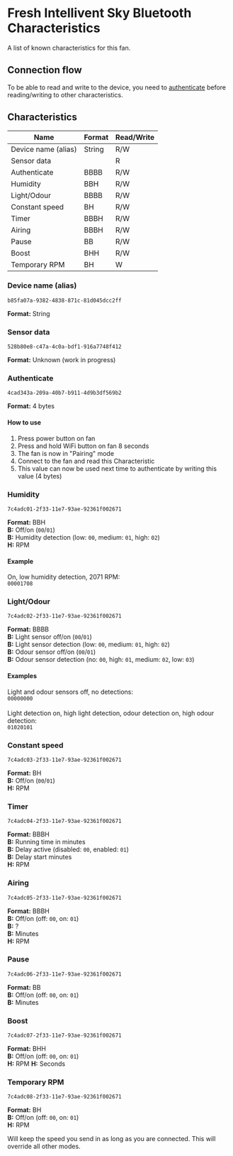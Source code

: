 # Fresh Intellivent Sky Bluetooth Characteristics

A list of known characteristics for this fan.

## Connection flow

To be able to read and write to the device, you need to [authenticate](#Authenticate) before reading/writing to other characteristics.

## Characteristics

| Name                | Format | Read/Write |
|---------------------|--------|------------|
| Device name (alias) | String | R/W        |
| Sensor data         |        | R          |
| Authenticate        | BBBB   | R/W        |
| Humidity            | BBH    | R/W        |
| Light/Odour         | BBBB   | R/W        |
| Constant speed      | BH     | R/W        |
| Timer               | BBBH   | R/W        |
| Airing              | BBBH   | R/W        |
| Pause               | BB     | R/W        |
| Boost               | BHH    | R/W        |
| Temporary RPM       | BH     | W          |

### Device name (alias)
```
b85fa07a-9382-4838-871c-81d045dcc2ff
```
**Format:** String


### Sensor data
```
528b80e8-c47a-4c0a-bdf1-916a7748f412
```
**Format:** Unknown (work in progress)


### Authenticate
```
4cad343a-209a-40b7-b911-4d9b3df569b2
```
**Format:** 4 bytes
#### How to use
1. Press power button on fan
2. Press and hold WiFi button on fan 8 seconds
3. The fan is now in "Pairing" mode
4. Connect to the fan and read this Characteristic
5. This value can now be used next time to authenticate by writing this value (4 bytes)


### Humidity
```
7c4adc01-2f33-11e7-93ae-92361f002671
```
**Format:** BBH\
**B:** Off/on (`00`/`01`)\
**B:** Humidity detection (low: `00`, medium: `01`, high: `02`)\
**H:** RPM

#### Example
On, low humidity detection, 2071 RPM:\
`00001708`


### Light/Odour
```
7c4adc02-2f33-11e7-93ae-92361f002671
```
**Format:** BBBB\
**B:** Light sensor off/on (`00`/`01`)\
**B:** Light sensor detection (low: `00`, medium: `01`, high: `02`)\
**B:** Odour sensor off/on (`00`/`01`)\
**B:** Odour sensor detection (no: `00`, high: `01`, medium: `02`, low: `03`)

#### Examples
Light and odour sensors off, no detections:\
`00000000`\
\
Light detection on, high light detection, odour detection on, high odour detection:\
`01020101`


### Constant speed
```
7c4adc03-2f33-11e7-93ae-92361f002671
```
**Format:** BH\
**B:** Off/on (`00`/`01`)\
**H:** RPM


### Timer
```
7c4adc04-2f33-11e7-93ae-92361f002671
```
**Format:** BBBH\
**B:** Running time in minutes\
**B:** Delay active (disabled: `00`, enabled: `01`)\
**B:** Delay start minutes\
**H:** RPM


### Airing
```
7c4adc05-2f33-11e7-93ae-92361f002671
```
**Format:** BBBH\
**B:** Off/on (off: `00`, on: `01`)\
**B:** ?\
**B:** Minutes\
**H:** RPM


### Pause
```
7c4adc06-2f33-11e7-93ae-92361f002671
```
**Format:** BB\
**B:** Off/on (off: `00`, on: `01`)\
**B:** Minutes


### Boost
```
7c4adc07-2f33-11e7-93ae-92361f002671
```
**Format:** BHH\
**B:** Off/on (off: `00`, on: `01`)\
**H:** RPM
**H:** Seconds


### Temporary RPM
```
7c4adc08-2f33-11e7-93ae-92361f002671
```
**Format:** BH\
**B:** Off/on (off: `00`, on: `01`)\
**H:** RPM

Will keep the speed you send in as long as you are connected. This will override all other modes.
